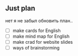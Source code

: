 ## Just plan
нет я не забыл обновить план.. 
- [ ] make cards for English 
- [ ] make mind map for English 
- [ ] make crad for website slides
- [ ] ways of brainstorming
